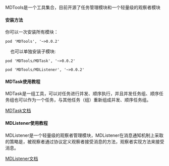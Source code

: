 MDTools是一个工具集合，目前开源了任务管理模块和一个轻量级的观察者模块

#### 安装方法

你可以一次安装所有模块：

    pod 'MDTools', '~>0.0.2'
    
也可以单独安装子模块:

    pod 'MDTools/MDTask', '~>0.0.2'
    
    pod 'MDTools/MDListener', '~>0.0.2'

#### MDTask使用教程

MDTask是一组工具，可以对任务进行并发、顺序执行，并且并发任务组、顺序任务组也可以作为一个任务，与其他任务（组）重新组成并发、顺序任务组。

[MDTask文档](https://github.com/yangchenlarkin/MDTools/wiki/MDTask)

#### MDListener使用教程

MDListener是一个轻量级的观察者管理模块，MDListener在消息通知机制上采取的策略是，被观察者通过协议定义观察者接受消息的方法，观察者实现方法来接受消息。

[MDListener文档](https://github.com/yangchenlarkin/MDTools/wiki/MDListener)
